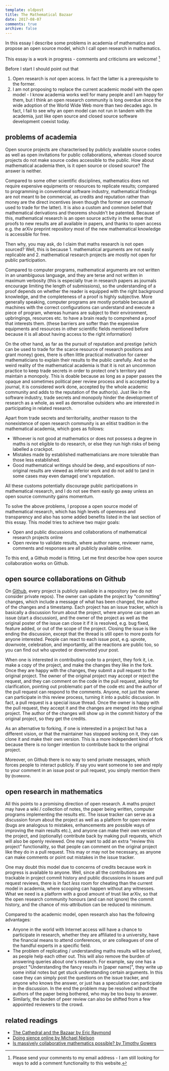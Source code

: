 ```yaml
---
template: oldpost
title: The Mathematical Bazaar
date: 2017-08-07
comments: true
archive: false
---
```


In this essay I describe some problems in academia of mathematics and
propose an open source model, which I call open research in mathematics.

This essay is a work in progress - comments and criticisms are welcome!
[^feedback]

Before I start I should point out that

1.  Open research is *not* open access. In fact the latter is a
    prerequisite to the former.
2.  I am not proposing to replace the current academic model with the
    open model - I know academia works well for many people and I am
    happy for them, but I think an open research community is long
    overdue since the wide adoption of the World Wide Web more than two
    decades ago. In fact, I fail to see why an open model can not run in
    tandem with the academia, just like open source and closed source
    software development coexist today.

problems of academia
--------------------

Open source projects are characterised by publicly available source
codes as well as open invitations for public collaborations, whereas closed
source projects do not make source codes accessible to the public. How
about mathematical academia then, is it open source or closed source? The
answer is neither.

Compared to some other scientific disciplines, mathematics does not
require expensive equipments or resources to replicate results; compared
to programming in conventional software industry, mathematical findings
are not meant to be commercial, as credits and reputation rather than
money are the direct incentives (even though the former are commonly
used to trade for the latter). It is also a custom and common belief
that mathematical derivations and theorems shouldn\'t be patented.
Because of this, mathematical research is an open source activity in the
sense that proofs to new results are all available in papers, and thanks
to open access e.g. the arXiv preprint repository most of the new
mathematical knowledge is accessible for free.

Then why, you may ask, do I claim that maths research is not open
sourced? Well, this is because 1. mathematical arguments are not easily
replicable and 2. mathematical research projects are mostly not open for
public participation.

Compared to computer programs, mathematical arguments are not written in
an unambiguous language, and they are terse and not written in maximum
verbosity (this is especially true in research papers as journals
encourage limiting the length of submissions), so the understanding of a
proof depends on whether the reader is equipped with the right
background knowledge, and the completeness of a proof is highly
subjective. More generally speaking, computer programs are mostly
portable because all machines with the correct configurations can
understand and execute a piece of program, whereas humans are subject to
their environment, upbringings, resources etc. to have a brain ready to
comprehend a proof that interests them. (these barriers are softer than
the expensive equipments and resources in other scientific fields
mentioned before because it is all about having access to the right
information)

On the other hand, as far as the pursuit of reputation and prestige
(which can be used to trade for the scarce resource of research
positions and grant money) goes, there is often little practical
motivation for career mathematicians to explain their results to the
public carefully. And so the weird reality of the mathematical academia
is that it is not an uncommon practice to keep trade secrets in order to
protect one\'s territory and maintain a monopoly. This is doable because
as long as a paper passes the opaque and sometimes political peer review
process and is accepted by a journal, it is considered work done,
accepted by the whole academic community and adds to the reputation of
the author(s). Just like in the software industry, trade secrets and
monopoly hinder the development of research as a whole, as well as
demoralise outsiders who are interested in participating in related
research.

Apart from trade secrets and territoriality, another reason to the
nonexistence of open research community is an elitist tradition in the
mathematical academia, which goes as follows:

-   Whoever is not good at mathematics or does not possess a degree in
    maths is not eligible to do research, or else they run high risks of
    being labelled a crackpot.
-   Mistakes made by established mathematicians are more tolerable than
    those less established.
-   Good mathematical writings should be deep, and expositions of
    non-original results are viewed as inferior work and do not add to
    (and in some cases may even damage) one\'s reputation.

All these customs potentially discourage public participations in
mathematical research, and I do not see them easily go away unless an
open source community gains momentum.

To solve the above problems, I propose a open source model of
mathematical research, which has high levels of openness and
transparency and also has some added benefits listed in the last section
of this essay. This model tries to achieve two major goals:

-   Open and public discussions and collaborations of mathematical
    research projects online
-   Open review to validate results, where author name, reviewer name,
    comments and responses are all publicly available online.

To this end, a Github model is fitting. Let me first describe how open
source collaboration works on Github.

open source collaborations on Github
------------------------------------

On [Github](https://github.com), every project is publicly available in
a repository (we do not consider private repos). The owner can update
the project by \"committing\" changes, which include a message of what
has been changed, the author of the changes and a timestamp. Each
project has an issue tracker, which is basically a discussion forum
about the project, where anyone can open an issue (start a discussion),
and the owner of the project as well as the original poster of the issue
can close it if it is resolved, e.g. bug fixed, feature added, or out of
the scope of the project. Closing the issue is like ending the
discussion, except that the thread is still open to more posts for
anyone interested. People can react to each issue post, e.g. upvote,
downvote, celebration, and importantly, all the reactions are public
too, so you can find out who upvoted or downvoted your post.

When one is interested in contributing code to a project, they fork it,
i.e. make a copy of the project, and make the changes they like in the
fork. Once they are happy with the changes, they submit a pull request
to the original project. The owner of the original project may accept or
reject the request, and they can comment on the code in the pull
request, asking for clarification, pointing out problematic part of the
code etc and the author of the pull request can respond to the comments.
Anyone, not just the owner can participate in this review process,
turning it into a public discussion. In fact, a pull request is a
special issue thread. Once the owner is happy with the pull request,
they accept it and the changes are merged into the original project. The
author of the changes will show up in the commit history of the original
project, so they get the credits.

As an alternative to forking, if one is interested in a project but has
a different vision, or that the maintainer has stopped working on it,
they can clone it and make their own version. This is a more independent
kind of fork because there is no longer intention to contribute back to
the original project.

Moreover, on Github there is no way to send private messages, which
forces people to interact publicly. If say you want someone to see and
reply to your comment in an issue post or pull request, you simply
mention them by `@someone`.

open research in mathematics
----------------------------

All this points to a promising direction of open research. A maths
project may have a wiki / collection of notes, the paper being written,
computer programs implementing the results etc. The issue tracker can
serve as a discussion forum about the project as well as a platform for
open review (bugs are analogous to mistakes, enhancements are possible
ways of improving the main results etc.), and anyone can make their own
version of the project, and (optionally) contribute back by making pull
requests, which will also be openly reviewed. One may want to add an
extra \"review this project\" functionality, so that people can comment
on the original project like they do in a pull request. This may or may
not be necessary, as anyone can make comments or point out mistakes in
the issue tracker.

One may doubt this model due to concerns of credits because work in
progress is available to anyone. Well, since all the contributions are
trackable in project commit history and public discussions in issues and
pull request reviews, there is in fact *less* room for cheating than the
current model in academia, where scooping can happen without any
witnesses. What we need is a platform with a good amount of trust like
arXiv, so that the open research community honours (and can not ignore)
the commit history, and the chance of mis-attribution can be reduced to
minimum.

Compared to the academic model, open research also has the following
advantages:

-   Anyone in the world with Internet access will have a chance to
    participate in research, whether they are affiliated to a
    university, have the financial means to attend conferences, or are
    colleagues of one of the handful experts in a specific field.
-   The problem of replicating / understanding maths results will be
    solved, as people help each other out. This will also remove the
    burden of answering queries about one\'s research. For example, say
    one has a project \"Understanding the fancy results in \[paper
    name\]\", they write up some initial notes but get stuck
    understanding certain arguments. In this case they can simply post
    the questions on the issue tracker, and anyone who knows the answer,
    or just has a speculation can participate in the discussion. In the
    end the problem may be resolved without the authors of the paper
    being bothered, who may be too busy to answer.
-   Similarly, the burden of peer review can also be shifted from a few
    appointed reviewers to the crowd.

related readings
----------------

-   [The Cathedral and the Bazaar by Eric Raymond](http://www.catb.org/esr/writings/cathedral-bazaar/)
-   [Doing sience online by Michael Nielson](http://michaelnielsen.org/blog/doing-science-online/)
-   [Is massively collaborative mathematics possible? by Timothy Gowers](https://gowers.wordpress.com/2009/01/27/is-massively-collaborative-mathematics-possible/)

[^feedback]: Please send your comments to my email address - I am still looking for ways to add a comment functionality to this website.

